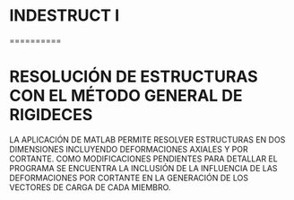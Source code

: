 # INDESTRUCT I
==========

# RESOLUCIÓN DE ESTRUCTURAS CON EL MÉTODO GENERAL DE RIGIDECES

LA APLICACIÓN DE MATLAB PERMITE RESOLVER ESTRUCTURAS EN DOS DIMENSIONES INCLUYENDO DEFORMACIONES AXIALES Y
POR CORTANTE. COMO MODIFICACIONES PENDIENTES PARA DETALLAR EL PROGRAMA SE ENCUENTRA LA INCLUSIÓN DE LA 
INFLUENCIA DE LAS DEFORMACIONES POR CORTANTE EN LA GENERACIÓN DE LOS VECTORES DE CARGA DE CADA MIEMBRO.

